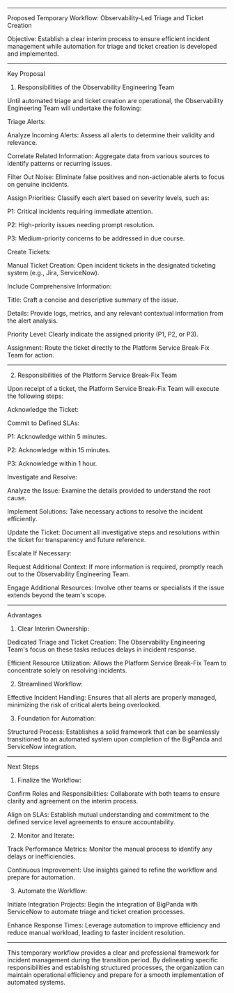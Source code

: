 
---

Proposed Temporary Workflow: Observability-Led Triage and Ticket Creation

Objective: Establish a clear interim process to ensure efficient incident management while automation for triage and ticket creation is developed and implemented.


---

Key Proposal

1. Responsibilities of the Observability Engineering Team

Until automated triage and ticket creation are operational, the Observability Engineering Team will undertake the following:

Triage Alerts:

Analyze Incoming Alerts: Assess all alerts to determine their validity and relevance.

Correlate Related Information: Aggregate data from various sources to identify patterns or recurring issues.

Filter Out Noise: Eliminate false positives and non-actionable alerts to focus on genuine incidents.

Assign Priorities: Classify each alert based on severity levels, such as:

P1: Critical incidents requiring immediate attention.

P2: High-priority issues needing prompt resolution.

P3: Medium-priority concerns to be addressed in due course.



Create Tickets:

Manual Ticket Creation: Open incident tickets in the designated ticketing system (e.g., Jira, ServiceNow).

Include Comprehensive Information:

Title: Craft a concise and descriptive summary of the issue.

Details: Provide logs, metrics, and any relevant contextual information from the alert analysis.

Priority Level: Clearly indicate the assigned priority (P1, P2, or P3).

Assignment: Route the ticket directly to the Platform Service Break-Fix Team for action.




---

2. Responsibilities of the Platform Service Break-Fix Team

Upon receipt of a ticket, the Platform Service Break-Fix Team will execute the following steps:

Acknowledge the Ticket:

Commit to Defined SLAs:

P1: Acknowledge within 5 minutes.

P2: Acknowledge within 15 minutes.

P3: Acknowledge within 1 hour.



Investigate and Resolve:

Analyze the Issue: Examine the details provided to understand the root cause.

Implement Solutions: Take necessary actions to resolve the incident efficiently.

Update the Ticket: Document all investigative steps and resolutions within the ticket for transparency and future reference.


Escalate If Necessary:

Request Additional Context: If more information is required, promptly reach out to the Observability Engineering Team.

Engage Additional Resources: Involve other teams or specialists if the issue extends beyond the team's scope.



---

Advantages

1. Clear Interim Ownership:

Dedicated Triage and Ticket Creation: The Observability Engineering Team's focus on these tasks reduces delays in incident response.

Efficient Resource Utilization: Allows the Platform Service Break-Fix Team to concentrate solely on resolving incidents.


2. Streamlined Workflow:

Effective Incident Handling: Ensures that all alerts are properly managed, minimizing the risk of critical alerts being overlooked.


3. Foundation for Automation:

Structured Process: Establishes a solid framework that can be seamlessly transitioned to an automated system upon completion of the BigPanda and ServiceNow integration.



---

Next Steps

1. Finalize the Workflow:

Confirm Roles and Responsibilities: Collaborate with both teams to ensure clarity and agreement on the interim process.

Align on SLAs: Establish mutual understanding and commitment to the defined service level agreements to ensure accountability.


2. Monitor and Iterate:

Track Performance Metrics: Monitor the manual process to identify any delays or inefficiencies.

Continuous Improvement: Use insights gained to refine the workflow and prepare for automation.


3. Automate the Workflow:

Initiate Integration Projects: Begin the integration of BigPanda with ServiceNow to automate triage and ticket creation processes.

Enhance Response Times: Leverage automation to improve efficiency and reduce manual workload, leading to faster incident resolution.



---

This temporary workflow provides a clear and professional framework for incident management during the transition period. By delineating specific responsibilities and establishing structured processes, the organization can maintain operational efficiency and prepare for a smooth implementation of automated systems.

